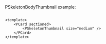 PSkeletonBodyThumbnail example:

```vue

<template>
    <PCard sectioned>
        <PSkeletonThumbnail size="medium" />
    </PCard>
</template>

```